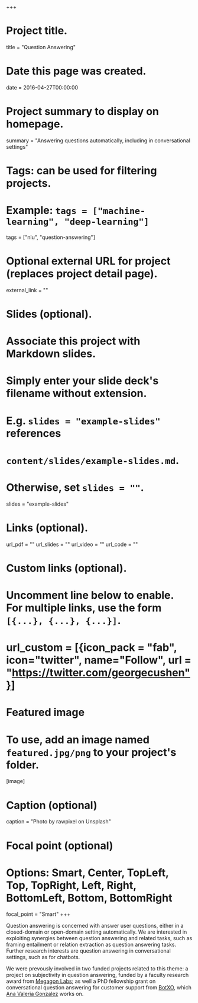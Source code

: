+++
# Project title.
title = "Question Answering"

# Date this page was created.
date = 2016-04-27T00:00:00

# Project summary to display on homepage.
summary = "Answering questions automatically, including in conversational settings"

# Tags: can be used for filtering projects.
# Example: `tags = ["machine-learning", "deep-learning"]`
tags = ["nlu", "question-answering"]

# Optional external URL for project (replaces project detail page).
external_link = ""

# Slides (optional).
#   Associate this project with Markdown slides.
#   Simply enter your slide deck's filename without extension.
#   E.g. `slides = "example-slides"` references 
#   `content/slides/example-slides.md`.
#   Otherwise, set `slides = ""`.
slides = "example-slides"

# Links (optional).
url_pdf = ""
url_slides = ""
url_video = ""
url_code = ""

# Custom links (optional).
#   Uncomment line below to enable. For multiple links, use the form `[{...}, {...}, {...}]`.
# url_custom = [{icon_pack = "fab", icon="twitter", name="Follow", url = "https://twitter.com/georgecushen"}]

# Featured image
# To use, add an image named `featured.jpg/png` to your project's folder. 
[image]
  # Caption (optional)
  caption = "Photo by rawpixel on Unsplash"
  
  # Focal point (optional)
  # Options: Smart, Center, TopLeft, Top, TopRight, Left, Right, BottomLeft, Bottom, BottomRight
  focal_point = "Smart"
+++

Question answering is concerned with answer user questions, either in a closed-domain or open-domain setting automatically.
We are interested in exploiting synergies between question answering and related tasks, such as framing entailment or relation extraction as question answering tasks.
Further research interests are question answering in conversational settings, such as for chatbots.

We were prevously involved in two funded projects related to this theme: a project on subjectivity in question answering, funded by a faculty research award from <a href="https://www.megagon.ai/">Megagon Labs</a>; as well a PhD fellowship grant on conversational question answering for customer support from <a href="https://www.botxo.ai/">BotXO</a>, which <a href="/authors/ana-valeria-gonzalez/">Ana Valeria Gonzalez</a> works on.
